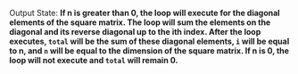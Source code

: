 Output State: **If n is greater than 0, the loop will execute for the diagonal elements of the square matrix. The loop will sum the elements on the diagonal and its reverse diagonal up to the ith index. After the loop executes, `total` will be the sum of these diagonal elements, `i` will be equal to n, and `n` will be equal to the dimension of the square matrix. If n is 0, the loop will not execute and `total` will remain 0.**